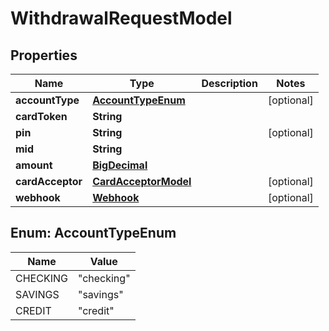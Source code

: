 
# WithdrawalRequestModel

## Properties
Name | Type | Description | Notes
------------ | ------------- | ------------- | -------------
**accountType** | [**AccountTypeEnum**](#AccountTypeEnum) |  |  [optional]
**cardToken** | **String** |  | 
**pin** | **String** |  |  [optional]
**mid** | **String** |  | 
**amount** | [**BigDecimal**](BigDecimal.md) |  | 
**cardAcceptor** | [**CardAcceptorModel**](CardAcceptorModel.md) |  |  [optional]
**webhook** | [**Webhook**](Webhook.md) |  |  [optional]


<a name="AccountTypeEnum"></a>
## Enum: AccountTypeEnum
Name | Value
---- | -----
CHECKING | &quot;checking&quot;
SAVINGS | &quot;savings&quot;
CREDIT | &quot;credit&quot;



